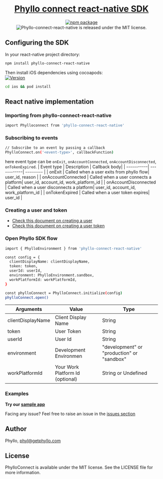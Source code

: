 <h1 align="center">
  <a href="https://docs.getphyllo.com/">
    Phyllo connect react-native SDK
  </a>
</h1>
<div align="center">

[![npm package](https://img.shields.io/npm/v/phyllo-connect-react-native.svg)](https://www.npmjs.com/package/phyllo-connect-react-native)
<img src="https://img.shields.io/badge/license-MIT-blue.svg" alt="Phyllo-connect-react-native is released under the MIT license." />

</div>

## Configuring the SDK

In your react-native project directory:

```sh
npm install phyllo-connect-react-native
```

Then install iOS dependencies using cocoapods:\
[![Version](https://img.shields.io/cocoapods/v/PhylloConnect.svg?style=flat)](http://cocoadocs.org/docsets/PhylloConnect)

```sh
cd ios && pod install
```

## React native implementation

### Importing from phyllo-connect-react-native

```sh
import Phylloconnect from 'phyllo-connect-react-native'
```

### Subscribing to events

```sh
// Subscribe to an event by passing a callback
PhylloConnect.on('<event-type>', callbackFunction)
```

here event type can be `onExit`, `onAccountConnected`, `onAccountDisconnected`, `onTokenExpired`.
| Event type | Description | Callback body|
| -----------| ------------| --------- |
| onExit | Called when a user exits from phyllo flow| user_id, reason |
| onAccountConnected | Called when a user connects a platform| user_id, account_id, work_platform_id |
| onAccountDisconnected | Called when a user disconnects a platform| user_id, account_id, work_platform_id |
| onTokenExpired | Called when a user token expires| user_id |

### Creating a user and token

- [Check this document on creating a user](https://docs.getphyllo.com/docs/api-reference/b3A6MTQwNjEzNzY-create-a-user)
- [Check this document on creating a user token](https://docs.getphyllo.com/docs/api-reference/b3A6MTQwNjEzNzc-create-an-sdk-token)

### Open Phyllo SDK flow

```sh
import { PhylloEnvironment } from 'phyllo-connect-react-native'

const config = {
  clientDisplayName: clientDisplayName,
  token: token,
  userId: userId,
  environment: PhylloEnvironment.sandbox,
  workPlatformId: workPlatformId,
}

const phylloConnect = PhylloConnect.initialize(config)
phylloConnect.open()
```

| Arguments         | Value                            | Type                                       |
| ----------------- | -------------------------------- | ------------------------------------------ |
| clientDisplayName | Client Display Name              | String                                     |
| token             | User Token                       | String                                     |
| userId            | User Id                          | String                                     |
| environment       | Development Environmen           | "development" or "production" or "sandbox" |
| workPlatformId    | Your Work Platform Id (optional) | String or Undefined                        |

### Examples

<b>Try our [sample app](https://github.com/getphyllo/phyllo-connect-reactnative/tree/release-v0.0.1/example)
</b>

Facing any issue? Feel free to raise an issue in the [issues section](<(https://github.com/getphyllo/phyllo-connect-reactnative/issues)>)

## Author

Phyllo, phyl@getphyllo.com

## License

PhylloConnect is available under the MIT license. See the LICENSE file for more information.
